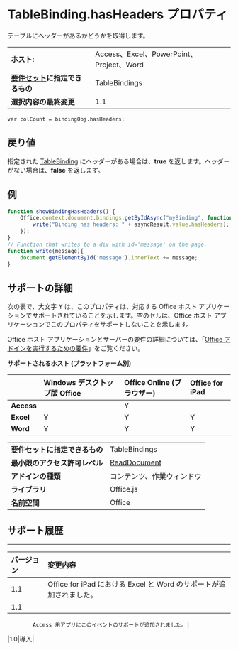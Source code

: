 
# <a name="tablebinding.hasheaders-property"></a>TableBinding.hasHeaders プロパティ
テーブルにヘッダーがあるかどうかを取得します。

|||
|:-----|:-----|
|**ホスト:**|Access、Excel、PowerPoint、Project、Word|
|**[要件セット](../../docs/overview/specify-office-hosts-and-api-requirements.md)に指定できるもの**|TableBindings|
|**選択内容の最終変更**|1.1|

```
var colCount = bindingObj.hasHeaders;
```


## <a name="return-value"></a>戻り値

指定された [TableBinding](../../reference/shared/binding.tablebinding.md) にヘッダーがある場合は、**true** を返します。ヘッダーがない場合は、**false** を返します。


## <a name="example"></a>例




```js
function showBindingHasHeaders() {
    Office.context.document.bindings.getByIdAsync("myBinding", function (asyncResult) {
        write("Binding has headers: " + asyncResult.value.hasHeaders);
    });
}
// Function that writes to a div with id='message' on the page.
function write(message){
    document.getElementById('message').innerText += message; 
}
```




## <a name="support-details"></a>サポートの詳細


次の表で、大文字 Y は、このプロパティは、対応する Office ホスト アプリケーションでサポートされていることを示します。空のセルは、Office ホスト アプリケーションでこのプロパティをサポートしないことを示します。

Office ホスト アプリケーションとサーバーの要件の詳細については、「[Office アドインを実行するための要件](../../docs/overview/requirements-for-running-office-add-ins.md)」をご覧ください。


**サポートされるホスト (プラットフォーム別)**


||**Windows デスクトップ版 Office**|**Office Online (ブラウザー)**|**Office for iPad**|
|:-----|:-----|:-----|:-----|
|**Access**||Y||
|**Excel**|Y|Y|Y|
|**Word**|Y|Y|Y|

|||
|:-----|:-----|
|**要件セットに指定できるもの**|TableBindings|
|**最小限のアクセス許可レベル**|[ReadDocument](../../docs/develop/requesting-permissions-for-api-use-in-content-and-task-pane-add-ins.md)|
|**アドインの種類**|コンテンツ、作業ウィンドウ|
|**ライブラリ**|Office.js|
|**名前空間**|Office|

## <a name="support-history"></a>サポート履歴





****


|**バージョン**|**変更内容**|
|:-----|:-----|
|1.1|Office for iPad における Excel と Word のサポートが追加されました。|
|1.1|
            Access 用アプリにこのイベントのサポートが追加されました。|
|1.0|導入|
